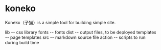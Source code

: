# koneko
Koneko（子猫）is a simple tool for building simple site.

lib       -- css library
fonts     -- fonts
dist      -- output files, to be deployed
templates -- page templates
src       -- markdown source file
action    -- scripts to run during build time
